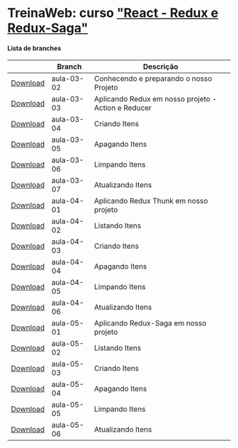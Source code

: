 
# TreinaWeb: curso ["React - Redux e Redux-Saga"](https://www.treinaweb.com.br/curso/)



#### Lista de branches
|  | Branch | Descrição |
| ------ | ------ |  ------ | 
[Download](https://github.com/treinaweb/treinaweb-react-redux/archive/aula-03-02.zip)    |  aula-03-02     | Conhecendo e preparando o nosso Projeto |
[Download](https://github.com/treinaweb/treinaweb-react-redux/archive/aula-03-03.zip)    |  aula-03-03     | Aplicando Redux em nosso projeto - Action e Reducer |
[Download](https://github.com/treinaweb/treinaweb-react-redux/archive/aula-03-04.zip)    |  aula-03-04     | Criando Itens |
[Download](https://github.com/treinaweb/treinaweb-react-redux/archive/aula-03-05.zip)    |  aula-03-05     | Apagando Itens |
[Download](https://github.com/treinaweb/treinaweb-react-redux/archive/aula-03-06.zip)    |  aula-03-06     | Limpando Itens |
[Download](https://github.com/treinaweb/treinaweb-react-redux/archive/aula-03-07.zip)    |  aula-03-07     | Atualizando Itens |
[Download](https://github.com/treinaweb/treinaweb-react-redux/archive/aula-04-01.zip)    |  aula-04-01     | Aplicando Redux Thunk em nosso projeto |
[Download](https://github.com/treinaweb/treinaweb-react-redux/archive/aula-04-02.zip)    |  aula-04-02     | Listando Itens |
[Download](https://github.com/treinaweb/treinaweb-react-redux/archive/aula-04-03.zip)    |  aula-04-03     | Criando Itens |
[Download](https://github.com/treinaweb/treinaweb-react-redux/archive/aula-04-04.zip)    |  aula-04-04     | Apagando Itens |
[Download](https://github.com/treinaweb/treinaweb-react-redux/archive/aula-04-05.zip)    |  aula-04-05     | Limpando Itens |
[Download](https://github.com/treinaweb/treinaweb-react-redux/archive/aula-04-06.zip)    |  aula-04-06     | Atualizando Itens |
[Download](https://github.com/treinaweb/treinaweb-react-redux/archive/aula-05-01.zip)    |  aula-05-01     | Aplicando Redux-Saga em nosso projeto |
[Download](https://github.com/treinaweb/treinaweb-react-redux/archive/aula-05-02.zip)    |  aula-05-02     | Listando Itens |
[Download](https://github.com/treinaweb/treinaweb-react-redux/archive/aula-05-03.zip)    |  aula-05-03     | Criando Itens |
[Download](https://github.com/treinaweb/treinaweb-react-redux/archive/aula-05-04.zip)    |  aula-05-04     | Apagando Itens |
[Download](https://github.com/treinaweb/treinaweb-react-redux/archive/aula-05-05.zip)    |  aula-05-05     | Limpando Itens |
[Download](https://github.com/treinaweb/treinaweb-react-redux/archive/aula-05-06.zip)    |  aula-05-06     | Atualizando Itens |
